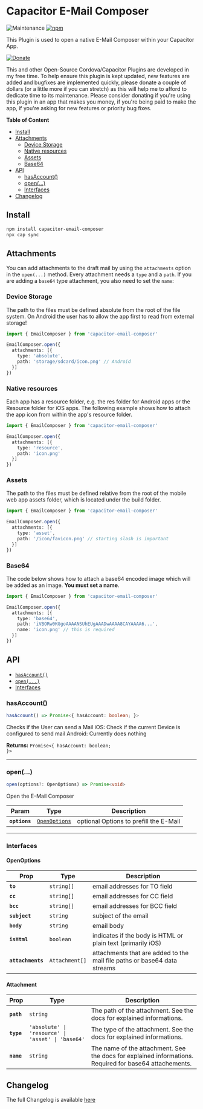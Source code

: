 # Capacitor E-Mail Composer

![Maintenance](https://img.shields.io/maintenance/yes/2023)
[![npm](https://img.shields.io/npm/v/capacitor-email-composer)](https://www.npmjs.com/package/capacitor-email-composer)

This Plugin is used to open a native E-Mail Composer within your Capacitor App.

<!-- DONATE -->
[![Donate](https://www.paypalobjects.com/en_US/i/btn/btn_donateCC_LG_global.gif)](https://www.paypal.com/cgi-bin/webscr?cmd=_s-xclick&hosted_button_id=LMX5TSQVMNMU6&source=url)

This and other Open-Source Cordova/Capacitor Plugins are developed in my free time.
To help ensure this plugin is kept updated, new features are added and bugfixes are implemented quickly, please donate a couple of dollars (or a little more if you can stretch) as this will help me to afford to dedicate time to its maintenance.
Please consider donating if you're using this plugin in an app that makes you money, if you're being paid to make the app, if you're asking for new features or priority bug fixes.
<!-- END DONATE -->

<!-- START doctoc generated TOC please keep comment here to allow auto update -->
<!-- DON'T EDIT THIS SECTION, INSTEAD RE-RUN doctoc TO UPDATE -->
**Table of Content**

- [Install](#install)
- [Attachments](#attachments)
  - [Device Storage](#device-storage)
  - [Native resources](#native-resources)
  - [Assets](#assets)
  - [Base64](#base64)
- [API](#api)
  - [hasAccount()](#hasaccount)
  - [open(...)](#open)
  - [Interfaces](#interfaces)
- [Changelog](#changelog)

<!-- END doctoc generated TOC please keep comment here to allow auto update -->

## Install

```bash
npm install capacitor-email-composer
npx cap sync
```

## Attachments

You can add attachments to the draft mail by using the `attachments` option in the `open(...)` method.
Every attachment needs a `type` and a `path`. If you are adding a `base64` type attachment, you also need to set the `name`:

### Device Storage

The path to the files must be defined absolute from the root of the file system. On Android the user has to allow the app first to read from external storage!

```ts
import { EmailComposer } from 'capacitor-email-composer'

EmailComposer.open({
  attachments: [{
    type: 'absolute',
    path: 'storage/sdcard/icon.png' // Android
  }]
})
```

### Native resources

Each app has a resource folder, e.g. the res folder for Android apps or the Resource folder for iOS apps. The following example shows how to attach the app icon from within the app's resource folder.

```ts
import { EmailComposer } from 'capacitor-email-composer'

EmailComposer.open({
  attachments: [{
    type: 'resource',
    path: 'icon.png'
  }]
})
```

### Assets

The path to the files must be defined relative from the root of the mobile web app assets folder, which is located under the build folder.

```ts
import { EmailComposer } from 'capacitor-email-composer'

EmailComposer.open({
  attachments: [{
    type: 'asset',
    path: '/icon/favicon.png' // starting slash is important
  }]
})
```

### Base64

The code below shows how to attach a base64 encoded image which will be added as an image. **You must set a name**.

```ts
import { EmailComposer } from 'capacitor-email-composer'

EmailComposer.open({
  attachments: [{
    type: 'base64',
    path: 'iVBORw0KGgoAAAANSUhEUgAAADwAAAA8CAYAAAA6...',
    name: 'icon.png' // this is required
  }]
})
```

## API

<docgen-index>

* [`hasAccount()`](#hasaccount)
* [`open(...)`](#open)
* [Interfaces](#interfaces)

</docgen-index>

<docgen-api>
<!--Update the source file JSDoc comments and rerun docgen to update the docs below-->

### hasAccount()

```typescript
hasAccount() => Promise<{ hasAccount: boolean; }>
```

Checks if the User can send a Mail
iOS: Check if the current Device is configured to send mail
Android: Currently does nothing

**Returns:** <code>Promise&lt;{ hasAccount: boolean; }&gt;</code>

--------------------


### open(...)

```typescript
open(options?: OpenOptions) => Promise<void>
```

Open the E-Mail Composer

| Param         | Type                                                | Description                            |
| ------------- | --------------------------------------------------- | -------------------------------------- |
| **`options`** | <code><a href="#openoptions">OpenOptions</a></code> | optional Options to prefill the E-Mail |

--------------------


### Interfaces


#### OpenOptions

| Prop              | Type                      | Description                                                              |
| ----------------- | ------------------------- | ------------------------------------------------------------------------ |
| **`to`**          | <code>string[]</code>     | email addresses for TO field                                             |
| **`cc`**          | <code>string[]</code>     | email addresses for CC field                                             |
| **`bcc`**         | <code>string[]</code>     | email addresses for BCC field                                            |
| **`subject`**     | <code>string</code>       | subject of the email                                                     |
| **`body`**        | <code>string</code>       | email body                                                               |
| **`isHtml`**      | <code>boolean</code>      | indicates if the body is HTML or plain text (primarily iOS)              |
| **`attachments`** | <code>Attachment[]</code> | attachments that are added to the mail file paths or base64 data streams |


#### Attachment

| Prop       | Type                                                         | Description                                                                                            |
| ---------- | ------------------------------------------------------------ | ------------------------------------------------------------------------------------------------------ |
| **`path`** | <code>string</code>                                          | The path of the attachment. See the docs for explained informations.                                   |
| **`type`** | <code>'absolute' \| 'resource' \| 'asset' \| 'base64'</code> | The type of the attachment. See the docs for explained informations.                                   |
| **`name`** | <code>string</code>                                          | The name of the attachment. See the docs for explained informations. Required for base64 attachements. |

</docgen-api>

## Changelog

The full Changelog is available [here](CHANGELOG.md)

